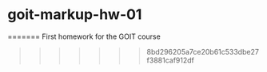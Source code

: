# goit-markup-hw-01

=======
First homework for the GOIT course

> > > > > > > 8bd296205a7ce20b61c533dbe27f3881caf912df
